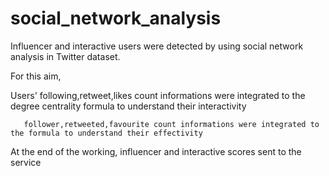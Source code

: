 # social_network_analysis

Influencer and interactive users were detected by using social network analysis in Twitter dataset.

For this aim,

Users' following,retweet,likes count informations were integrated to the degree centrality formula to understand their interactivity
       
       follower,retweeted,favourite count informations were integrated to the formula to understand their effectivity
       
At the end of the working, influencer and interactive scores sent to the service
